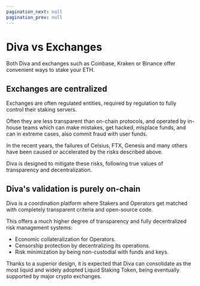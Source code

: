 ```yaml
---
pagination_next: null
pagination_prev: null
---
```

# Diva vs Exchanges

Both Diva and exchanges such as Coinbase, Kraken or Binance offer convenient ways to stake your ETH.

## Exchanges are centralized

Exchanges are often regulated entities, required by regulation to fully control their staking servers.

Often they are less transparent than on-chain protocols, and operated by in-house teams which can make mistakes, get hacked, misplace funds, and can in extreme cases, also commit fraud with user funds.

In the recent years, the failures of Celsius, FTX, Genesis and many others have been caused or accelerated by the risks described above.

Diva is designed to mitigate these risks, following true values of transparency and decentralization.

## Diva's validation is purely on-chain

Diva is a coordination platform where Stakers and Operators get matched with completely transparent criteria and open-source code.

This offers a much higher degree of transparency and fully decentralized risk management systems:

- Economic collateralization for Operators.
- Censorship protection by decentralizing its operations.
- Risk minimization by being non-custodial with funds and keys.

Thanks to a superior design, it is expected that Diva can consolidate as the most liquid and widely adopted Liquid Staking Token, being eventually supported by major crypto exchanges.
